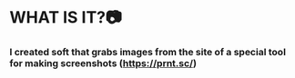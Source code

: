 # WHAT IS IT?📷
### I created soft that grabs images from the site of a special tool for making screenshots (https://prnt.sc/)
